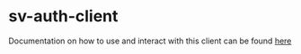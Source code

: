 # sv-auth-client

Documentation on how to use and interact with this client can be found [here](https://wiki.simpleviewtools.com/display/PRD/sv-auth-client)